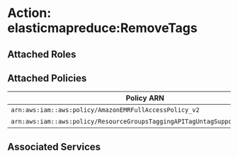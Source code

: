 # Action: elasticmapreduce:RemoveTags

## Attached Roles

## Attached Policies

| Policy ARN | Policy Name |
|------------|-------------|
| `arn:aws:iam::aws:policy/AmazonEMRFullAccessPolicy_v2` | [AmazonEMRFullAccessPolicy_v2](../policies.md#amazonemrfullaccesspolicy_v2) |
| `arn:aws:iam::aws:policy/ResourceGroupsTaggingAPITagUntagSupportedResources` | [ResourceGroupsTaggingAPITagUntagSupportedResources](../policies.md#resourcegroupstaggingapitaguntagsupportedresources) |

## Associated Services

